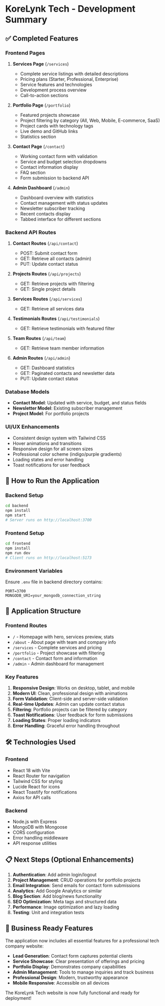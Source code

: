 # KoreLynk Tech - Development Summary

## ✅ Completed Features

### Frontend Pages
1. **Services Page** (`/services`)
   - Complete service listings with detailed descriptions
   - Pricing plans (Starter, Professional, Enterprise)
   - Service features and technologies
   - Development process overview
   - Call-to-action sections

2. **Portfolio Page** (`/portfolio`)
   - Featured projects showcase
   - Project filtering by category (All, Web, Mobile, E-commerce, SaaS)
   - Project cards with technology tags
   - Live demo and GitHub links
   - Statistics section

3. **Contact Page** (`/contact`)
   - Working contact form with validation
   - Service and budget selection dropdowns
   - Contact information display
   - FAQ section
   - Form submission to backend API

4. **Admin Dashboard** (`/admin`)
   - Dashboard overview with statistics
   - Contact management with status updates
   - Newsletter subscriber tracking
   - Recent contacts display
   - Tabbed interface for different sections

### Backend API Routes
1. **Contact Routes** (`/api/contact`)
   - POST: Submit contact form
   - GET: Retrieve all contacts (admin)
   - PUT: Update contact status

2. **Projects Routes** (`/api/projects`)
   - GET: Retrieve projects with filtering
   - GET: Single project details

3. **Services Routes** (`/api/services`)
   - GET: Retrieve all services data

4. **Testimonials Routes** (`/api/testimonials`)
   - GET: Retrieve testimonials with featured filter

5. **Team Routes** (`/api/team`)
   - GET: Retrieve team member information

6. **Admin Routes** (`/api/admin`)
   - GET: Dashboard statistics
   - GET: Paginated contacts and newsletter data
   - PUT: Update contact status

### Database Models
- **Contact Model**: Updated with service, budget, and status fields
- **Newsletter Model**: Existing subscriber management
- **Project Model**: For portfolio projects

### UI/UX Enhancements
- Consistent design system with Tailwind CSS
- Hover animations and transitions
- Responsive design for all screen sizes
- Professional color scheme (indigo/purple gradients)
- Loading states and error handling
- Toast notifications for user feedback

## 🚀 How to Run the Application

### Backend Setup
```bash
cd backend
npm install
npm start
# Server runs on http://localhost:3700
```

### Frontend Setup
```bash
cd frontend
npm install
npm run dev
# Client runs on http://localhost:5173
```

### Environment Variables
Ensure `.env` file in backend directory contains:
```
PORT=3700
MONGODB_URI=your_mongodb_connection_string
```

## 📱 Application Structure

### Frontend Routes
- `/` - Homepage with hero, services preview, stats
- `/about` - About page with team and company info
- `/services` - Complete services and pricing
- `/portfolio` - Project showcase with filtering
- `/contact` - Contact form and information
- `/admin` - Admin dashboard for management

### Key Features
1. **Responsive Design**: Works on desktop, tablet, and mobile
2. **Modern UI**: Clean, professional design with animations
3. **Form Validation**: Client-side and server-side validation
4. **Real-time Updates**: Admin can update contact status
5. **Filtering**: Portfolio projects can be filtered by category
6. **Toast Notifications**: User feedback for form submissions
7. **Loading States**: Proper loading indicators
8. **Error Handling**: Graceful error handling throughout

## 🛠 Technologies Used

### Frontend
- React 18 with Vite
- React Router for navigation
- Tailwind CSS for styling
- Lucide React for icons
- React Toastify for notifications
- Axios for API calls

### Backend
- Node.js with Express
- MongoDB with Mongoose
- CORS configuration
- Error handling middleware
- API response utilities

## 📋 Next Steps (Optional Enhancements)

1. **Authentication**: Add admin login/logout
2. **Project Management**: CRUD operations for portfolio projects
3. **Email Integration**: Send emails for contact form submissions
4. **Analytics**: Add Google Analytics or similar
5. **Blog Section**: Add blog/news functionality
6. **SEO Optimization**: Meta tags and structured data
7. **Performance**: Image optimization and lazy loading
8. **Testing**: Unit and integration tests

## 🎯 Business Ready Features

The application now includes all essential features for a professional tech company website:

- **Lead Generation**: Contact form captures potential clients
- **Service Showcase**: Clear presentation of offerings and pricing
- **Portfolio Display**: Demonstrates company capabilities
- **Admin Management**: Tools to manage inquiries and track business
- **Professional Design**: Modern, trustworthy appearance
- **Mobile Responsive**: Accessible on all devices

The KoreLynk Tech website is now fully functional and ready for deployment!